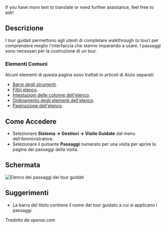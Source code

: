 <!-- Filename: Help4.x:Guided_Tours:_Steps / Display title: Tour Guidati: Passaggi -->

If you have more text to translate or need further assistance, feel free to ask!

## Descrizione

I tour guidati permettono agli utenti di completare walkthrough (o tour) per comprendere meglio l'interfaccia che stanno imparando a usare. I passaggi sono necessari per la costruzione di un tour.

### Elementi Comuni

Alcuni elementi di questa pagina sono trattati in articoli di Aiuto separati:

* [Barre degli strumenti](jdocmanual?article=help/common-elements/toolbars).
* [Filtri elenco](jdocmanual?article=help/common-elements/list-filters).
* [Intestazioni delle colonne dell'elenco](jdocmanual?article=help/common-elements/list-column-headers).
* [Ordinamento degli elementi dell'elenco](jdocmanual?article=help/common-elements/list-ordering).
* [Paginazione dell'elenco](jdocmanual?article=help/common-elements/list-pagination).

## Come Accedere

- Selezionare **Sistema -> Gestisci -> Visite Guidate** dal menu dell'Amministratore.
- Selezionare il pulsante **Passaggi** numerato per una visita per aprire la pagina dei passaggi della visita.

## Schermata

![Elenco dei passaggi dei tour guidati](../../../it/images/guided-tours/guided-tours-steps-list.png)

## Suggerimenti

- La barra del titolo contiene il nome del tour guidato a cui si applicano i passaggi.

*Tradotto da openai.com*

